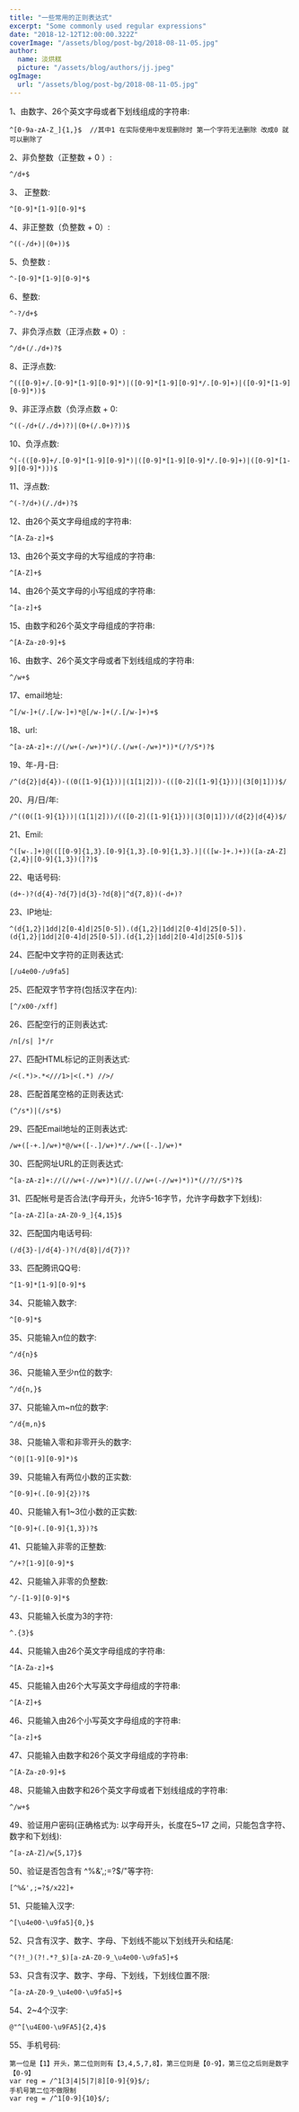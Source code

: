 ```yaml
---
title: "一些常用的正则表达式"
excerpt: "Some commonly used regular expressions"
date: "2018-12-12T12:00:00.322Z"
coverImage: "/assets/blog/post-bg/2018-08-11-05.jpg"
author:
  name: 淡烘糕
  picture: "/assets/blog/authors/jj.jpeg"
ogImage:
  url: "/assets/blog/post-bg/2018-08-11-05.jpg"
---
```


1、由数字、26个英文字母或者下划线组成的字符串:

    ^[0-9a-zA-Z_]{1,}$  //其中1 在实际使用中发现删除时 第一个字符无法删除 改成0 就可以删除了

2、非负整数（正整数 + 0 ）:

    ^/d+$

3、 正整数:

    ^[0-9]*[1-9][0-9]*$

4、非正整数（负整数 + 0）:

    ^((-/d+)|(0+))$

5、负整数 :

    ^-[0-9]*[1-9][0-9]*$

6、整数:

    ^-?/d+$

7、非负浮点数（正浮点数 + 0）:

    ^/d+(/./d+)?$

8、正浮点数:

    ^(([0-9]+/.[0-9]*[1-9][0-9]*)|([0-9]*[1-9][0-9]*/.[0-9]+)|([0-9]*[1-9][0-9]*))$

9、非正浮点数（负浮点数 + 0:

    ^((-/d+(/./d+)?)|(0+(/.0+)?))$

10、负浮点数:

    ^(-(([0-9]+/.[0-9]*[1-9][0-9]*)|([0-9]*[1-9][0-9]*/.[0-9]+)|([0-9]*[1-9][0-9]*)))$

11、浮点数:

    ^(-?/d+)(/./d+)?$

12、由26个英文字母组成的字符串:

    ^[A-Za-z]+$

13、由26个英文字母的大写组成的字符串:

    ^[A-Z]+$

14、由26个英文字母的小写组成的字符串:

    ^[a-z]+$

15、由数字和26个英文字母组成的字符串:

    ^[A-Za-z0-9]+$

16、由数字、26个英文字母或者下划线组成的字符串:

    ^/w+$

17、email地址:

    ^[/w-]+(/.[/w-]+)*@[/w-]+(/.[/w-]+)+$

18、url:

    ^[a-zA-z]+://(/w+(-/w+)*)(/.(/w+(-/w+)*))*(/?/S*)?$

19、年-月-日:

    /^(d{2}|d{4})-((0([1-9]{1}))|(1[1|2]))-(([0-2]([1-9]{1}))|(3[0|1]))$/

20、月/日/年:

    /^((0([1-9]{1}))|(1[1|2]))/(([0-2]([1-9]{1}))|(3[0|1]))/(d{2}|d{4})$/

21、Emil:

    ^([w-.]+)@(([[0-9]{1,3}.[0-9]{1,3}.[0-9]{1,3}.)|(([w-]+.)+))([a-zA-Z]{2,4}|[0-9]{1,3})(]?)$

22、电话号码:

    (d+-)?(d{4}-?d{7}|d{3}-?d{8}|^d{7,8})(-d+)?

23、IP地址:

    ^(d{1,2}|1dd|2[0-4]d|25[0-5]).(d{1,2}|1dd|2[0-4]d|25[0-5]).(d{1,2}|1dd|2[0-4]d|25[0-5]).(d{1,2}|1dd|2[0-4]d|25[0-5])$

24、匹配中文字符的正则表达式:

    [/u4e00-/u9fa5]

25、匹配双字节字符(包括汉字在内):

    [^/x00-/xff]

26、匹配空行的正则表达式:

    /n[/s| ]*/r

27、匹配HTML标记的正则表达式:

    /<(.*)>.*<///1>|<(.*) //>/

28、匹配首尾空格的正则表达式:

    (^/s*)|(/s*$)

29、匹配Email地址的正则表达式:

    /w+([-+.]/w+)*@/w+([-.]/w+)*/./w+([-.]/w+)*

30、匹配网址URL的正则表达式:

    ^[a-zA-z]+://(//w+(-//w+)*)(//.(//w+(-//w+)*))*(//?//S*)?$

31、匹配帐号是否合法(字母开头，允许5-16字节，允许字母数字下划线):

    ^[a-zA-Z][a-zA-Z0-9_]{4,15}$

32、匹配国内电话号码:

    (/d{3}-|/d{4}-)?(/d{8}|/d{7})?

33、匹配腾讯QQ号:

    ^[1-9]*[1-9][0-9]*$

34、只能输入数字:

    ^[0-9]*$

35、只能输入n位的数字:

    ^/d{n}$

36、只能输入至少n位的数字:

    ^/d{n,}$

37、只能输入m~n位的数字:

    ^/d{m,n}$

38、只能输入零和非零开头的数字:

    ^(0|[1-9][0-9]*)$

39、只能输入有两位小数的正实数:

    ^[0-9]+(.[0-9]{2})?$

40、只能输入有1~3位小数的正实数:

    ^[0-9]+(.[0-9]{1,3})?$

41、只能输入非零的正整数:

    ^/+?[1-9][0-9]*$

42、只能输入非零的负整数:

    ^/-[1-9][0-9]*$

43、只能输入长度为3的字符:

    ^.{3}$

44、只能输入由26个英文字母组成的字符串:

    ^[A-Za-z]+$

45、只能输入由26个大写英文字母组成的字符串:

    ^[A-Z]+$

46、只能输入由26个小写英文字母组成的字符串:

    ^[a-z]+$

47、只能输入由数字和26个英文字母组成的字符串:

    ^[A-Za-z0-9]+$

48、只能输入由数字和26个英文字母或者下划线组成的字符串:

    ^/w+$

49、验证用户密码(正确格式为: 以字母开头，长度在5~17 之间，只能包含字符、数字和下划线):

    ^[a-zA-Z]/w{5,17}$

50、验证是否包含有 ^%&',;=?$/"等字符:

    [^%&',;=?$/x22]+

51、只能输入汉字:

    ^[\u4e00-\u9fa5]{0,}$

52、只含有汉字、数字、字母、下划线不能以下划线开头和结尾:

    ^(?!_)(?!.*?_$)[a-zA-Z0-9_\u4e00-\u9fa5]+$

53、只含有汉字、数字、字母、下划线，下划线位置不限:

    ^[a-zA-Z0-9_\u4e00-\u9fa5]+$

54、2~4个汉字:

    @"^[\u4E00-\u9FA5]{2,4}$

55、手机号码:

    第一位是【1】开头，第二位则则有【3,4,5,7,8】，第三位则是【0-9】，第三位之后则是数字【0-9】
    var reg = /^1[3|4|5|7|8][0-9]{9}$/;
    手机号第二位不做限制
    var reg = /^1[0-9]{10}$/;
